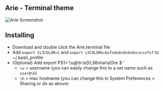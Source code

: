 ## Arie - Terminal theme   

![Arie Screenshot](https://raw.github.com/Alvinlz/arie-terminal-theme/master/screenshot.png)   

## Installing   
-   Download and double click the Arie.terminal file
-   Add `export CLICOLOR=1` and `export LSCOLORS=Gxfxdxdxdxdxdxcxcxxfxf` to ~/.bash_profile
-   (Optional) Add export PS1='\u@\h:\e[0;36m\w\e[0m $ '   
    -   `\u` = username (you can easily change this to a set name such as `user@\h`)
    -   `\h` = mac hostname (you can change this in System Preferences > Sharing or do as above)

